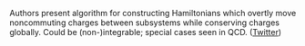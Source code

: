 
Authors present algorithm for constructing Hamiltonians which overtly move noncommuting charges between subsystems while conserving charges globally. Could be (non-)integrable; special cases seen in QCD. ([Twitter](https://twitter.com/JoshuahHeath/status/1376582131703504897))
